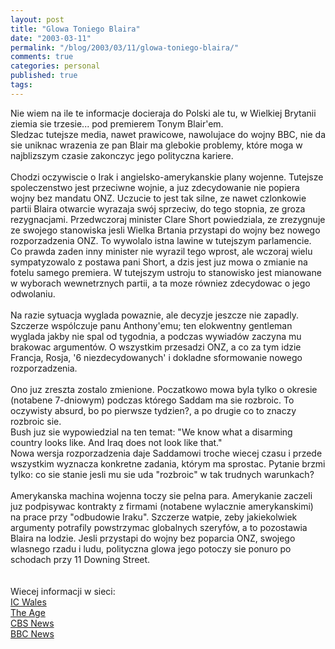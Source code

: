 ```yaml
---
layout: post
title: "Glowa Toniego Blaira"
date: "2003-03-11"
permalink: "/blog/2003/03/11/glowa-toniego-blaira/"
comments: true
categories: personal
published: true
tags: 
---
```


Nie wiem na ile te informacje docieraja do Polski ale tu, w Wielkiej Brytanii ziemia sie trzesie... pod premierem Tonym Blair'em.<br />Sledzac tutejsze media, nawet prawicowe, nawolujace do wojny BBC, nie da sie uniknac wrazenia ze pan Blair ma glebokie problemy, które moga w najblizszym czasie zakonczyc jego polityczna kariere.<br /> <br />Chodzi oczywiscie o Irak i angielsko-amerykanskie plany wojenne. Tutejsze spoleczenstwo jest przeciwne wojnie, a juz zdecydowanie nie popiera wojny bez mandatu ONZ. Uczucie to jest tak silne, ze nawet czlonkowie partii Blaira otwarcie wyrazaja swój sprzeciw, do tego stopnia, ze groza rezygnacjami. Przedwczoraj minister Clare Short powiedziala, ze zrezygnuje ze swojego stanowiska jesli Wielka Brtania przystapi do wojny bez nowego rozporzadzenia ONZ. To wywolalo istna lawine w tutejszym parlamencie. Co prawda zaden inny minister nie wyrazil tego wprost, ale wczoraj wielu sympatyzowalo z postawa pani Short, a dzis jest juz mowa o zmianie na fotelu samego premiera. W tutejszym ustroju to stanowisko jest mianowane w wyborach wewnetrznych partii, a ta moze równiez zdecydowac o jego odwolaniu.<br /> <br />Na razie sytuacja wyglada powaznie, ale decyzje jeszcze nie zapadly. Szczerze wspólczuje panu Anthony'emu; ten elokwentny gentleman wyglada jakby nie spal od tygodnia, a podczas wywiadów zaczyna mu brakowac argumentów. O wszystkim przesadzi ONZ, a co za tym idzie Francja, Rosja, '6 niezdecydowanych' i dokladne sformowanie nowego rozporzadzenia.<br /> <br />Ono juz zreszta zostalo zmienione. Poczatkowo mowa byla tylko o okresie (notabene 7-dniowym) podczas którego Saddam ma sie rozbroic. To oczywisty absurd, bo po pierwsze tydzien?, a po drugie co to znaczy rozbroic sie. <br />Bush juz sie wypowiedzial na ten temat: "We know what a disarming country looks like. And Iraq does not look like that."<br />Nowa wersja rozporzadzenia daje Saddamowi troche wiecej czasu i przede wszystkim wyznacza konkretne zadania, którym ma sprostac. Pytanie brzmi tylko: co sie stanie jesli mu sie uda "rozbroic" w tak trudnych warunkach?<br /> <br />Amerykanska machina wojenna toczy sie pelna para. Amerykanie zaczeli juz podpisywac kontrakty z firmami (notabene wylacznie amerykanskimi) na prace przy "odbudowie Iraku". Szczerze watpie, zeby jakiekolwiek argumenty potrafily powstrzymac globalnych szeryfów, a to pozostawia Blaira na lodzie. Jesli przystapi do wojny bez poparcia ONZ, swojego wlasnego rzadu i ludu, polityczna glowa jego potoczy sie ponuro po schodach przy 11 Downing Street.<br /> <br /><br />Wiecej informacji w sieci:<br /><A HREF="http://icwales.icnetwork.co.uk/0100news/0200wales/page.cfm?objectid=12717842&amp;method=full&amp;siteid=50082">IC Wales</A><br /><A HREF="http://www.theage.com.au/articles/2003/03/11/1047144973899.html">The Age</A><br /><A HREF="http://www.cbsnews.com/stories/2003/03/11/iraq/main543535.shtml">CBS News</A><br /><A HREF="http://news.bbc.co.uk/2/hi/middle_east/2840683.stm">BBC News</A><br />